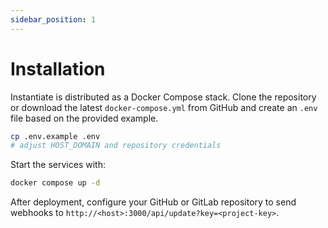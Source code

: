 ```yaml
---
sidebar_position: 1
---
```


# Installation

Instantiate is distributed as a Docker Compose stack. Clone the repository or download the latest `docker-compose.yml` from GitHub and create an `.env` file based on the provided example.

```bash
cp .env.example .env
# adjust HOST_DOMAIN and repository credentials
```

Start the services with:

```bash
docker compose up -d
```

After deployment, configure your GitHub or GitLab repository to send webhooks to `http://<host>:3000/api/update?key=<project-key>`.

